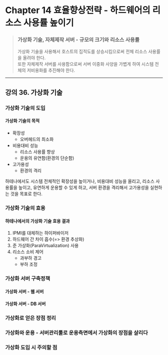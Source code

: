 # Chapter 14 효율향상전략 - 하드웨어의 리소스 사용률 높이기> ### 가상화 기술, 자체제작 서버 - 규모의 크기와 리소스 사용률> 가상화 기술을 사용해서 호스트의 집적도를 상승시킴으로써 전체 리소스 사용률을 올려야 한다.   > 또한 자체제작 서버를 사용함으로써 서버 이중화 사양을 가볍게 하여 시스템 전체의 저비용화를 추진해야 한다.---## 강의 36. 가상화 기술### 가상화 기술의 도입#### 가상화 기술의 목적- 확장성  - 오버헤드의 최소화- 비용대비 성능  - 리소스 사용률 향상  - 운용의 유연함(환경의 단순함)- 고가용성  - 환경의 격리하테나에서도 시스템 전체적인 확장성을 높이거나, 비용대비 성능을 올리고, 리소스 사용률을 높이고, 유연하게 운용할 수 있게 하고, 서버 환경을 격리해서 고가용성을 실현하는 것을 목표로 한다.### 가상화 기술의 효용#### 하테나에서의 가상화 기술 효용 결과1. IPMI를 대체하는 하이퍼바이저2. 하드웨어 간 차이 흡수(=> 환경 추상화)3. 준 가상화(ParaVirtualization) 사용4. 리소스 소비 제어   - 과부하 경고   - 부하 조정### 가상화 서버 구축정책#### 가상화 서버 - 웹 서버#### 가상화 서버 - DB 서버### 가상화로 얻은 장점 정리### 가상화와 운용 - 서버관리툴로 운용측면에서 가상화의 장점을 살리다### 가상화 도입 시 주의할 점